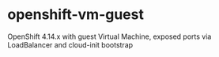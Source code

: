 # openshift-vm-guest
OpenShift 4.14.x with guest Virtual Machine, exposed ports via LoadBalancer and cloud-init bootstrap
